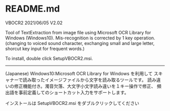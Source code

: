 ﻿# README.md 

VBOCR2                   2021/06/05  V2.02

Tool of TextExtraction from image file using Microsoft OCR Library for Windows (Windows10).
Mis-recognition is corrected by 1 key operation.
(changing to voiced sound character, exchanging small and large letter, shorcut key input for frequent words.)

To install, double click SetupVBOCR2.msi.

*************************************************************************

(Japanese)
Windows10:Microsoft OCR Library for Windows を利用して
スキャナーで読み取ったイメージファイルから文字を読み取るツールです。
読み違いの修正機能付き。濁音欠落、大文字小文字読み違いを１キー操作で修正、
頻出語を事前定義してのショートカット入力をサポートします。

インストールは SetupVBOCR2.msi をダブルクリックしてください
